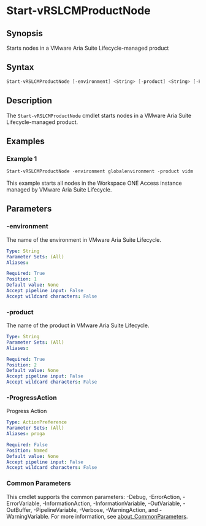 # Start-vRSLCMProductNode

## Synopsis

Starts nodes in a VMware Aria Suite Lifecycle-managed product

## Syntax

```powershell
Start-vRSLCMProductNode [-environment] <String> [-product] <String> [-ProgressAction <ActionPreference>] [<CommonParameters>]
```

## Description

The `Start-vRSLCMProductNode` cmdlet starts nodes in a VMware Aria Suite Lifecycle-managed product.

## Examples

### Example 1

```powershell
Start-vRSLCMProductNode -environment globalenvironment -product vidm
```

This example starts all nodes in the Workspace ONE Access instance managed by VMware Aria Suite Lifecycle.

## Parameters

### -environment

The name of the environment in VMware Aria Suite Lifecycle.

```yaml
Type: String
Parameter Sets: (All)
Aliases:

Required: True
Position: 1
Default value: None
Accept pipeline input: False
Accept wildcard characters: False
```

### -product

The name of the product in VMware Aria Suite Lifecycle.

```yaml
Type: String
Parameter Sets: (All)
Aliases:

Required: True
Position: 2
Default value: None
Accept pipeline input: False
Accept wildcard characters: False
```

### -ProgressAction

Progress Action

```yaml
Type: ActionPreference
Parameter Sets: (All)
Aliases: proga

Required: False
Position: Named
Default value: None
Accept pipeline input: False
Accept wildcard characters: False
```

### Common Parameters

This cmdlet supports the common parameters: -Debug, -ErrorAction, -ErrorVariable, -InformationAction, -InformationVariable, -OutVariable, -OutBuffer, -PipelineVariable, -Verbose, -WarningAction, and -WarningVariable. For more information, see [about_CommonParameters](http://go.microsoft.com/fwlink/?LinkID=113216).
